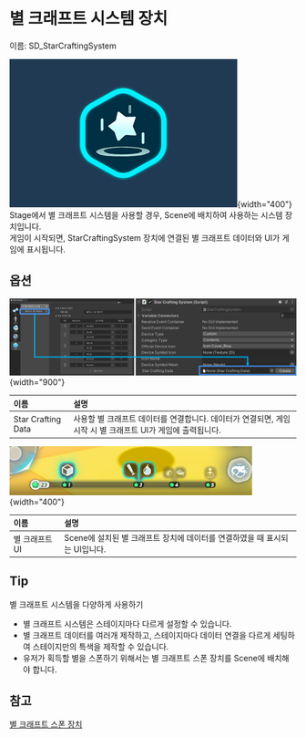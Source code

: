 # 별 크래프트 시스템 장치

이름: SD_StarCraftingSystem

![](./media/images/System-StarCraftingSystem.png){width="400"}
Stage에서 별 크래프트 시스템을 사용할 경우, Scene에 배치하여 사용하는 시스템 장치입니다.  
게임이 시작되면, StarCraftingSystem 장치에 연결된 별 크래프트 데이터와 UI가 게임에 표시됩니다.


## 옵션

![](media/images/Star-Craft-System-Data-Connect.png){width="900"}

| **이름**              | **설명**                                                          |
|:--------------------|:----------------------------------------------------------------|
| Star Crafting Data  | 사용할 별 크래프트 데이터를 연결합니다. 데이터가 연결되면, 게임 시작 시 별 크래프트 UI가 게임에 출력됩니다. |

![](media/images/Star-Craft-System-UI.png){width="400"}

| **이름**     | **설명**                                         |
|:-----------|:-----------------------------------------------|
| 별 크래프트 UI  | Scene에 설치된 별 크래프트 장치에 데이터를 연결하였을 때 표시되는 UI입니다. |


## Tip
별 크래프트 시스템을 다양하게 사용하기
- 별 크래프트 시스템은 스테이지마다 다르게 설정할 수 있습니다.
- 별 크래프트 데이터를 여러개 제작하고, 스테이지마다 데이터 연결을 다르게 세팅하여 스테이지만의 특색을 제작할 수 있습니다.
- 유저가 획득할 별을 스폰하기 위해서는 별 크래프트 스폰 장치를 Scene에 배치해야 합니다.


## 참고

[별 크래프트 스폰 장치](Contents-Starcraft-Spawner-Device.md)

